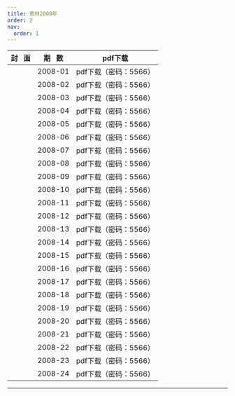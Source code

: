 ```yaml
---
title: 意林2008年
order: 2
nav:
  order: 1
---
```

| 封   面 | 期   数 |        pdf下载        |
| :-------: | :-------: | :-------------------: |
|          |  2008-01  | pdf下载（密码：5566） |
|          |  2008-02  | pdf下载（密码：5566） |
|          |  2008-03  | pdf下载（密码：5566） |
|          |  2008-04  | pdf下载（密码：5566） |
|          |  2008-05  | pdf下载（密码：5566） |
|          |  2008-06  | pdf下载（密码：5566） |
|          |  2008-07  | pdf下载（密码：5566） |
|          |  2008-08  | pdf下载（密码：5566） |
|          |  2008-09  | pdf下载（密码：5566） |
|          |  2008-10  | pdf下载（密码：5566） |
|          |  2008-11  | pdf下载（密码：5566） |
|          |  2008-12  | pdf下载（密码：5566） |
|          |  2008-13  | pdf下载（密码：5566） |
|          |  2008-14  | pdf下载（密码：5566） |
|          |  2008-15  | pdf下载（密码：5566） |
|          |  2008-16  | pdf下载（密码：5566） |
|          |  2008-17  | pdf下载（密码：5566） |
|          |  2008-18  | pdf下载（密码：5566） |
|          |  2008-19  | pdf下载（密码：5566） |
|          |  2008-20  | pdf下载（密码：5566） |
|          |  2008-21  | pdf下载（密码：5566） |
|          |  2008-22  | pdf下载（密码：5566） |
|          |  2008-23  | pdf下载（密码：5566） |
|          |  2008-24  | pdf下载（密码：5566） |

---
